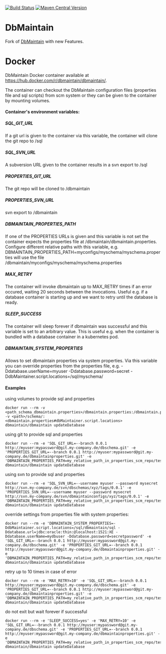 [![Build Status](https://travis-ci.org/DbMaintain/dbmaintain.svg?branch=master)](https://travis-ci.org/DbMaintain/dbmaintain)
[![Maven Central Version](https://img.shields.io/maven-central/v/org.dbmaintain/dbmaintain.svg)](http://search.maven.org/#search|gav|1|g:"org.dbmaintain"%20AND%20a:"dbmaintain")

DbMaintain
==========

Fork of [DbMaintain](http://www.dbmaintain.org/overview.html) with new Features.

Docker
======

DbMaintain Docker container available at https://hub.docker.com/r/dbmaintain/dbmaintain/.

The container can checkout the DbMaintain configuration files (properties file and sql scripts) from scm system or they can be given to the container by mounting volumes.

#### Container's environment variables:
##### SQL_GIT_URL
If a git url is given to the container via this variable, the container will clone the git repo to /sql
##### SQL_SVN_URL
A subversion URL given to the container results in a svn export to /sql
##### PROPERTIES_GIT_URL
The git repo will be cloned to /dbmaintain
##### PROPERTIES_SVN_URL
svn export to /dbmaintain
##### DBMAINTAIN_PROPERTIES_PATH
If one of the PROPERTIES URLs is given and this variable is not set the container expects the properties file at /dbmaintain/dbmaintain.properties.
Configure different relative paths with this variable, e.g. DBMAINTAIN_PROPERTIES_PATH=myconfigs/myschema/myschema.properties will use the file /dbmaintain/myconfigs/myschema/myschema.properties
##### MAX_RETRY
The container will invoke dbmaintain up to MAX_RETRY times if an error occured, waiting 20 seconds between the invocations. Useful e.g. if a database container is starting up and we want to retry until the database is ready.
##### SLEEP_SUCCESS
The container will sleep forever if dbmaintain was successful and this variable is set to an arbitrary value. This is useful e.g. when the container is bundled with a database container in a kubernetes pod.
##### DBMAINTAIN_SYSTEM_PROPERTIES
Allows to set dbmaintain properties via system properties. Via this variable you can override properties from the properties file, e.g. -Ddatabase.userName=myuser -Ddatabase.password=secret -DdbMaintainer.script.locations=/sql/myschema/

#### Examples
using volumes to provide sql and properties
```
docker run --rm -v <path_schema_dbmaintain.properties>/dbmaintain.properties:/dbmaintain.properties -v <path>/schema/:<dbmaintain.properties#dbMaintainer.script.locations>  dbmaintain/dbmaintain updateDatabase
```
using git to provide sql and properties
```
docker run --rm -e 'SQL_GIT_URL=--branch 0.0.1 http://myuser:mypassword@git.my-company.de/dbschema.git' -e 'PROPERTIES_GIT_URL=--branch 0.0.1 http://myuser:mypassword@git.my-company.de/dbmaintainproperties.git' -e 'DBMAINTAIN_PROPERTIES_PATH=my_relative_path_in_properties_scm_repo/testschema.properties' dbmaintain/dbmaintain updateDatabase
```
using svn to provide sql and properties
```
docker run --rm -e 'SQL_SVN_URL=--username myuser --password mysecret http://svn.my-company.de/svn/dbschemas/xyz/tags/0.0.1' -e 'PROPERTIES_SVN_URL=--username myuser --password mysecret http://svn.my-company.de/svn/dbmaintainconfigs/xyz/tags/0.0.1' -e 'DBMAINTAIN_PROPERTIES_PATH=my_relative_path_in_properties_scm_repo/testschema.properties' dbmaintain/dbmaintain updateDatabase
```
override settings from properties file with system properties:
```
docker run --rm -e 'DBMAINTAIN_SYSTEM_PROPERTIES=-DdbMaintainer.script.locations=/sql/dbmaintain/sql -Ddatabase.url=jdbc:oracle:thin:@localhost:1521:XE -Ddatabase.userName=mydbuser -Ddatabase.password=secretpassword' -e 'SQL_GIT_URL=--branch 0.0.1 http://myuser:mypassword@git.my-company.de/dbschema.git' -e 'PROPERTIES_GIT_URL=--branch 0.0.1 http://myuser:mypassword@git.my-company.de/dbmaintainproperties.git' -e 'DBMAINTAIN_PROPERTIES_PATH=my_relative_path_in_properties_scm_repo/testschema.properties' dbmaintain/dbmaintain updateDatabase
```
retry up to 10 times in case of error
```
docker run --rm -e 'MAX_RETRY=10' -e 'SQL_GIT_URL=--branch 0.0.1 http://myuser:mypassword@git.my-company.de/dbschema.git' -e 'PROPERTIES_GIT_URL=--branch 0.0.1 http://myuser:mypassword@git.my-company.de/dbmaintainproperties.git' -e 'DBMAINTAIN_PROPERTIES_PATH=my_relative_path_in_properties_scm_repo/testschema.properties' dbmaintain/dbmaintain updateDatabase
```
do not exit but wait forever if successful
```
docker run --rm -e 'SLEEP_SUCCESS=yes' -e 'MAX_RETRY=10' -e 'SQL_GIT_URL=--branch 0.0.1 http://myuser:mypassword@git.my-company.de/dbschema.git' -e 'PROPERTIES_GIT_URL=--branch 0.0.1 http://myuser:mypassword@git.my-company.de/dbmaintainproperties.git' -e 'DBMAINTAIN_PROPERTIES_PATH=my_relative_path_in_properties_scm_repo/testschema.properties' dbmaintain/dbmaintain updateDatabase
``` 
